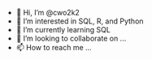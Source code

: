 - 👋 Hi, I’m @cwo2k2
- 👀 I’m interested in SQL, R, and Python
- 🌱 I’m currently learning SQL
- 💞️ I’m looking to collaborate on ...
- 📫 How to reach me ...

<!---
cwo2k2/cwo2k2 is a ✨ special ✨ repository because its `README.md` (this file) appears on your GitHub profile.
You can click the Preview link to take a look at your changes.
--->

